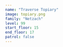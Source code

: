 ```yaml
---
name: "Traverse Topiary"
image: topiary.png
family: "Netzach"
level: 99
start_floor: 15
end_floor: 17
patrol: false
---
```

